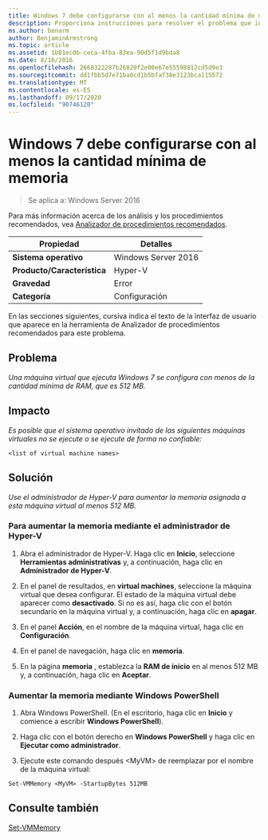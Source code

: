 ```yaml
---
title: Windows 7 debe configurarse con al menos la cantidad mínima de memoria
description: Proporciona instrucciones para resolver el problema que informa esta regla de Analizador de procedimientos recomendados ".
ms.author: benarm
author: BenjaminArmstrong
ms.topic: article
ms.assetid: 1b81ec0b-ceca-4fba-83ea-90d5f1d9bda8
ms.date: 8/16/2016
ms.openlocfilehash: 2668322287b26820f2e00e67e55598812cd5d9e3
ms.sourcegitcommit: dd1fbb5d7e71ba8cd1b5bfaf38e3123bca115572
ms.translationtype: MT
ms.contentlocale: es-ES
ms.lasthandoff: 09/17/2020
ms.locfileid: "90746120"
---
```

# <a name="windows-7-should-be-configured-with-at-least-the-minimum-amount-of-memory"></a>Windows 7 debe configurarse con al menos la cantidad mínima de memoria

>Se aplica a: Windows Server 2016

Para más información acerca de los análisis y los procedimientos recomendados, vea [Analizador de procedimientos recomendados](https://go.microsoft.com/fwlink/?LinkId=122786).

|Propiedad|Detalles|
|-|-|
|**Sistema operativo**|Windows Server 2016|
|**Producto/Característica**|Hyper-V|
|**Gravedad**|Error|
|**Categoría**|Configuración|

En las secciones siguientes, cursiva indica el texto de la interfaz de usuario que aparece en la herramienta de Analizador de procedimientos recomendados para este problema.

## <a name="issue"></a>Problema

*Una máquina virtual que ejecuta Windows 7 se configura con menos de la cantidad mínima de RAM, que es 512 MB.*

## <a name="impact"></a>Impacto

*Es posible que el sistema operativo invitado de las siguientes máquinas virtuales no se ejecute o se ejecute de forma no confiable:*
```
<list of virtual machine names>
```
## <a name="resolution"></a>Solución

*Use el administrador de Hyper-V para aumentar la memoria asignada a esta máquina virtual al menos 512 MB.*

### <a name="to-increase-the-memory-using-hyper-v-manager"></a>Para aumentar la memoria mediante el administrador de Hyper-V

1.  Abra el administrador de Hyper-V. Haga clic en **Inicio**, seleccione **Herramientas administrativas** y, a continuación, haga clic en **Administrador de Hyper-V**.

2.  En el panel de resultados, en **virtual machines**, seleccione la máquina virtual que desea configurar. El estado de la máquina virtual debe aparecer como **desactivado**. Si no es así, haga clic con el botón secundario en la máquina virtual y, a continuación, haga clic en **apagar**.

3.  En el panel **Acción**, en el nombre de la máquina virtual, haga clic en **Configuración**.

4.  En el panel de navegación, haga clic en **memoria**.

5.  En la página **memoria** , establezca la **RAM de inicio** en al menos 512 MB y, a continuación, haga clic en **Aceptar**.

### <a name="increase-the-memory-using-windows-powershell"></a>Aumentar la memoria mediante Windows PowerShell

1.  Abra Windows PowerShell. (En el escritorio, haga clic en **Inicio** y comience a escribir **Windows PowerShell**).

2.  Haga clic con el botón derecho en **Windows PowerShell** y haga clic en **Ejecutar como administrador**.

3.  Ejecute este comando después \<MyVM> de reemplazar por el nombre de la máquina virtual:

```
Set-VMMemory <MyVM> -StartupBytes 512MB
```

## <a name="see-also"></a>Consulte también
[Set-VMMemory](/powershell/module/hyper-v/set-vmmemory?view=win10-ps)